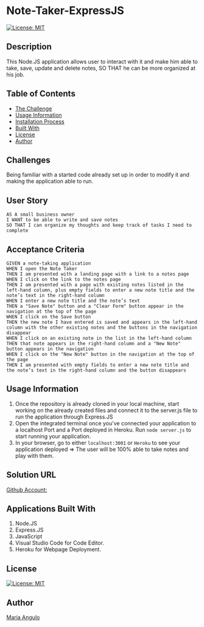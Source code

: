 # Note-Taker-ExpressJS

[![License: MIT](https://img.shields.io/badge/License-MIT-yellow.svg)](https://opensource.org/licenses/MIT)

## Description

This Node.JS application allows user to interact with it and make him able to take, save, update and delete notes, SO THAT he can be more organized at his job. 

## Table of Contents

- [The Challenge](#The-Challenge)
- [Usage Information](#Usage-Information)
- [Installation Process](#Solution-URL)
- [Built With](#Applications-Built-With)
- [License](#License)
- [Author](#Author)

## Challenges 

Being familiar with a started code already set up in order to modify it and making the application able to run.

## User Story

```
AS A small business owner
I WANT to be able to write and save notes
SO THAT I can organize my thoughts and keep track of tasks I need to complete
```

## Acceptance Criteria

```
GIVEN a note-taking application
WHEN I open the Note Taker
THEN I am presented with a landing page with a link to a notes page
WHEN I click on the link to the notes page
THEN I am presented with a page with existing notes listed in the left-hand column, plus empty fields to enter a new note title and the note’s text in the right-hand column
WHEN I enter a new note title and the note’s text
THEN a "Save Note" button and a "Clear Form" button appear in the navigation at the top of the page
WHEN I click on the Save button
THEN the new note I have entered is saved and appears in the left-hand column with the other existing notes and the buttons in the navigation disappear
WHEN I click on an existing note in the list in the left-hand column
THEN that note appears in the right-hand column and a "New Note" button appears in the navigation
WHEN I click on the "New Note" button in the navigation at the top of the page
THEN I am presented with empty fields to enter a new note title and the note’s text in the right-hand column and the button disappears
```

## Usage Information

1. Once the repository is already cloned in your local machine, start working on the already created files and connect it to the server.js file to run the application through Express.JS
2. Open the integrated terminal once you've connected your application to a localhost Port and a Port deployed in Heroku. Run `node server.js` to start running your application.
3. In your browser, go to either `localhost:3001` or `Heroku` to see your application deployed => The user will be 100% able to take notes and play with them.

## Solution URL
[Github Account:](https://github.com/maferadr/Note-Taker-ExpressJS.git)

## Applications Built With

1. Node.JS
2. Express.JS
3. JavaScript
4. Visual Studio Code for Code Editor.
5. Heroku for Webpage Deployment.

## License
[![License: MIT](https://img.shields.io/badge/License-MIT-yellow.svg)](https://opensource.org/licenses/MIT)

## Author
[Maria Angulo](https://github.com/maferadr/Note-Taker-ExpressJS.git)